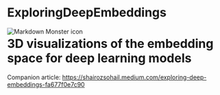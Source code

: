 # ExploringDeepEmbeddings

 
 <img src="https://miro.medium.com/max/1000/1*DqXEOPR7wXGUqrHHBO4VAQ.gif"
     alt="Markdown Monster icon"
     style="float: left; margin-right: 10px;" />


<h1> 3D visualizations of the embedding space for deep learning models </h1>

Companion article: https://shairozsohail.medium.com/exploring-deep-embeddings-fa677f0e7c90
